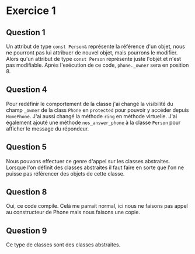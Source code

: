 # Exercice 1
  
## Question 1

Un attribut de type `const Person&` représente la référence d'un objet, nous ne pourront pas lui attribuer de nouvel objet, mais pourrons le modifier. Alors qu'un attribut de type `const Person` représente juste l'objet et n'est pas modifiable. 
Après l'exécution de ce code, `phone._owner` sera en position 8.


## Question 4

Pour redéfinir le comportement de la classe j'ai changé la visibilité du champ `_owner` de la class `Phone` en `protected` pour pouvoir y accéder depuis `HomePhone`. J'ai aussi changé la méthode `ring` en méthode virtuelle.
J'ai également ajouté une méthode `nos_answer_phone` à la classe `Person` pour afficher le message du répondeur.


## Question 5

Nous pouvons effectuer ce genre d'appel sur les classes abstraites.
Lorsque l'on définit des classes abstraites il faut faire en sorte que l'on ne puisse pas référencer des objets de cette classe.


## Question 8

Oui, ce code compile. Celà me parrait normal, ici nous ne faisons pas appel au constructeur de Phone mais nous faisons une copie.


## Question 9

Ce type de classes sont des classes abstraites.

